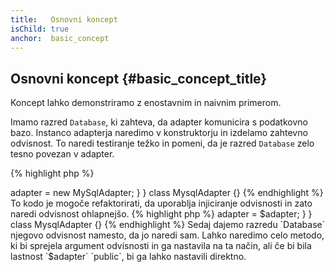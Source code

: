 ```yaml
---
title:   Osnovni koncept
isChild: true
anchor:  basic_concept
---
```


## Osnovni koncept {#basic_concept_title}

Koncept lahko demonstriramo z enostavnim in naivnim primerom.

Imamo razred `Database`, ki zahteva, da adapter komunicira s podatkovno bazo. Instanco adapterja
naredimo v konstruktorju in izdelamo zahtevno odvisnost. To naredi testiranje težko in pomeni, da je razred `Database`
zelo tesno povezan v adapter.

{% highlight php %}
<?php
namespace Database;

class Database
{
    protected $adapter;

    public function __construct()
    {
        $this->adapter = new MySqlAdapter;
    }
}

class MysqlAdapter {}
{% endhighlight %}

To kodo je mogoče refaktorirati, da uporablja injiciranje odvisnosti in zato naredi odvisnost ohlapnejšo.

{% highlight php %}
<?php
namespace Database;

class Database
{
    protected $adapter;

    public function __construct(MySqlAdapter $adapter)
    {
        $this->adapter = $adapter;
    }
}

class MysqlAdapter {}
{% endhighlight %}

Sedaj dajemo razredu `Database` njegovo odvisnost namesto, da jo naredi sam. Lahko naredimo celo metodo,
ki bi sprejela argument odvisnosti in ga nastavila na ta način, ali če bi bila lastnost `$adapter` `public`, bi ga lahko
nastavili direktno.
